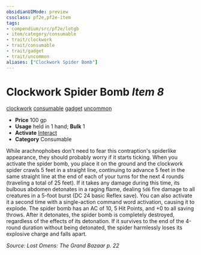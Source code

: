 ```yaml
---
obsidianUIMode: preview
cssclass: pf2e,pf2e-item
tags:
- compendium/src/pf2e/lotgb
- item/category/consumable
- trait/clockwork
- trait/consumable
- trait/gadget
- trait/uncommon
aliases: ["Clockwork Spider Bomb"]
---
```

# Clockwork Spider Bomb *Item 8*  
[clockwork](../../../rules/traits/clockwork-g-g.md)  [consumable](../../../rules/traits/consumable.md)  [gadget](../../../rules/traits/gadget-g-g.md)  [uncommon](../../../rules/traits/uncommon.md)  

- **Price** 100 gp
- **Usage** held in 1 hand; **Bulk** 1
- **Activate** [Interact](../../../rules/actions/interact.md)
- **Category** Consumable

While arachnophobes don't need to fear this contraption's spiderlike appearance, they should probably worry if it starts ticking. When you activate the spider bomb, you place it on the ground and the clockwork spider crawls 5 feet in a straight line, continuing to advance 5 feet in the same straight line at the end of each of your turns for the next 4 rounds (traveling a total of 25 feet). If it takes any damage during this time, its bulbous abdomen detonates in a raging flame, dealing `5d6` fire damage to all creatures in a 5-foot burst (DC 24 basic Reflex save). You can also activate it a second time with a single-action command word activation, causing it to explode. The spider bomb has an AC of 10, 5 Hit Points, and +0 to all saving throws. After it detonates, the spider bomb is completely destroyed, regardless of the effects of its detonation. If it survives to the end of the 4-round duration without being detonated, the spider harmlessly loses its explosive charge and falls apart.

*Source: Lost Omens: The Grand Bazaar p. 22*